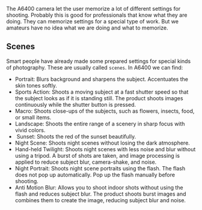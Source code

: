 The A6400 camera let the user memorize a lot of different settings for shooting.
Probably this is good for professionals that know what they are doing.
They can memorize settings for a special type of work.
But we amateurs have no idea what we are doing and what to memorize.

## Scenes

Smart people have already made some prepared settings for special kinds of photography. These are usually called `scenes`.
In A6400 we can find:
- Portrait:
	Blurs background and sharpens the subject. Accentuates the skin tones softly.
- Sports Action:
	Shoots a moving subject at a fast shutter speed so that the subject looks as if it is standing still. The product shoots images continuously while the shutter button is pressed.
- Macro:
	Shoots close-ups of the subjects, such as flowers, insects, food, or small items.
- Landscape:
	Shoots the entire range of a scenery in sharp focus with vivid colors.
-  Sunset:
	Shoots the red of the sunset beautifully.
- Night Scene:
	Shoots night scenes without losing the dark atmosphere.	
- Hand-held Twilight:
	Shoots night scenes with less noise and blur without using a tripod. A burst of shots are taken, and image processing is applied to reduce subject blur, camera-shake, and noise.
- Night Portrait:
	Shoots night scene portraits using the flash.  The flash does not pop up automatically. Pop up the flash manually before shooting.
- Anti Motion Blur:
	Allows you to shoot indoor shots without using the flash and reduces subject blur. The product shoots burst images and combines them to create the image, reducing subject blur and noise.